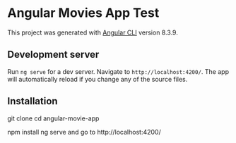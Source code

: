 # Angular Movies App Test

This project was generated with [Angular CLI](https://github.com/angular/angular-cli) version 8.3.9.

## Development server

Run `ng serve` for a dev server. Navigate to `http://localhost:4200/`. The app will automatically reload if you change any of the source files.

## Installation

git clone 
cd angular-movie-app

npm install
ng serve and go to http://localhost:4200/
